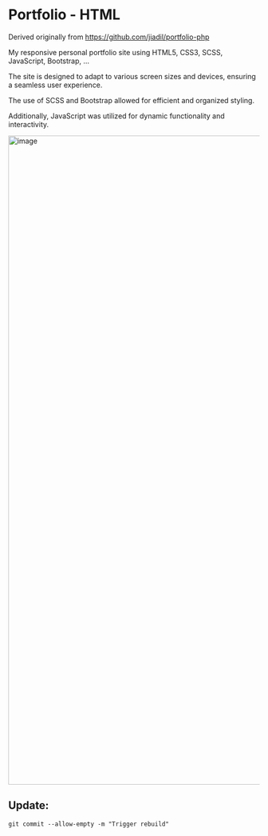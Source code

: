 # Portfolio - HTML
Derived originally from https://github.com/jiadil/portfolio-php

My responsive personal portfolio site using HTML5, CSS3, SCSS, JavaScript, Bootstrap, ... 

The site is designed to adapt to various screen sizes and devices, ensuring a seamless user experience. 

The use of SCSS and Bootstrap allowed for efficient and organized styling.

Additionally, JavaScript was utilized for dynamic functionality and interactivity.

<img width="1298" alt="image" src="https://github.com/jiadil/portfolio/assets/105253900/0a264aa6-520b-462a-a9d9-247a544b4b9a">


## Update: 
```
git commit --allow-empty -m "Trigger rebuild"
```
